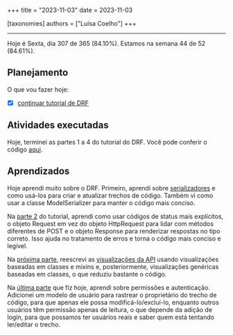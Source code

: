 +++
title = "2023-11-03"
date = 2023-11-03

[taxonomies]
authors = ["Luísa Coelho"]
+++

---

Hoje é Sexta, dia 307 de 365 (84.10%). Estamos na semana 44 de 52 (84.61%).

## Planejamento

O que vou fazer hoje:  

- [x] [continuar tutorial de DRF](https://github.com/encode/django-rest-framework/tree/master/docs/tutorial)

## Atividades executadas

Hoje, terminei as partes 1 a 4 do tutorial do DRF. Você pode conferir o código [aqui](https://github.com/OmnicodeSolutions/luisa_drf_tutorial).

## Aprendizados

Hoje aprendi muito sobre o DRF. Primeiro, aprendi sobre [serializadores](https://github.com/encode/django-rest-framework/blob/master/docs/tutorial/1-serialization.md) e como usá-los para criar e atualizar trechos de código. Também vi como usar a classe ModelSerializer para manter o código mais conciso.

Na [parte 2](https://github.com/encode/django-rest-framework/blob/master/docs/tutorial/2-requests-and-responses.md) do tutorial, aprendi como usar códigos de status mais explícitos, o objeto Request em vez do objeto HttpRequest para lidar com métodos diferentes de POST e o objeto Response para renderizar respostas no tipo correto. Isso ajuda no tratamento de erros e torna o código mais conciso e legível.

Na [próxima parte](https://github.com/encode/django-rest-framework/blob/master/docs/tutorial/3-class-based-views.md), reescrevi as [visualizações da API](https://github.com/OmnicodeSolutions/luisa_drf_tutorial/blob/main/tutorial/snippets/views.py) usando visualizações baseadas em classes e mixins e, posteriormente, visualizações genéricas baseadas em classes, o que reduziu bastante o código.

Na [última parte](https://github.com/encode/django-rest-framework/blob/master/docs/tutorial/4-authentication-and-permissions.md) que fiz hoje, aprendi sobre permissões e autenticação. Adicionei um modelo de usuário para rastrear o proprietário do trecho de código, para que apenas ele possa modificá-lo/excluí-lo, enquanto outros usuários têm permissão apenas de leitura, o que depende da adição de login, para que possamos ter usuários reais e saber quem está tentando ler/editar o trecho.
